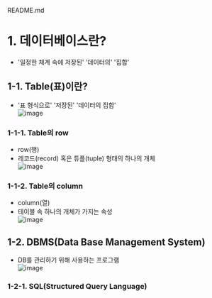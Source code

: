 README.md

# 1. 데이터베이스란?  
* '일정한 체계 속에 저장된' '데이터의' '집합'    

## 1-1. Table(표)이란?  
* '표 형식으로' '저장된' '데이터의 집합'  
![image](https://user-images.githubusercontent.com/55868306/115326936-12bff300-a1c9-11eb-9059-0d6e5b7a740f.png)

### 1-1-1. Table의 row  
* row(행)   
* 레코드(record) 혹은 튜플(tuple) 형태의 하나의 개체      
![image](https://user-images.githubusercontent.com/55868306/115327704-5bc47700-a1ca-11eb-95b1-8e3151887806.png)

### 1-1-2. Table의 column  
* column(열)  
* 테이블 속 하나의 개체가 가지는 속성    
![image](https://user-images.githubusercontent.com/55868306/115328113-09378a80-a1cb-11eb-98f1-1b18db42a57e.png)

## 1-2. DBMS(Data Base Management System)  
* DB를 관리하기 위해 사용하는 프로그램  
![image](https://user-images.githubusercontent.com/55868306/115328690-fbced000-a1cb-11eb-88af-4fdca9695bd5.png)

### 1-2-1. SQL(Structured Query Language)  

  